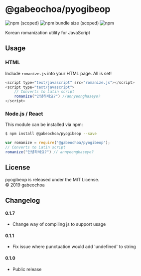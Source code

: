 # @gabeochoa/pyogibeop

![npm (scoped)](https://img.shields.io/npm/v/@gabeochoa/pyogibeop.svg)
![npm bundle size (scoped)](https://img.shields.io/bundlephobia/min/@gabeochoa/pyogibeop.svg)
![npm](https://img.shields.io/npm/dt/@gabeochoa/pyogibeop.svg)


Korean romanization utility for JavaScript

## Usage

### HTML

Include `romanize.js` into your HTML page. All is set!

```js
<script type="text/javascript" src="romanize.js"></script>
<script type="text/javascript">
    // Converts to Latin script
    romanize("안녕하세요?") //annyeonghaseyo?
</script>
```

### Node.js / React

This module can be installed via npm:

```sh
$ npm install @gabeochoa/pyogibeop --save
```

```js
var romanize = require('@gabeochoa/pyogibeop');
// Converts to Latin script
romanize("안녕하세요?") // annyeonghaseyo?
```

## License

pyogibeop is released under the MIT License.<br />
&copy; 2019 gabeochoa

## Changelog 

#### 0.1.7

* Change way of compiling js to support usage

#### 0.1.1

* Fix issue where punctuation would add 'undefined' to string

#### 0.1.0

* Public release
